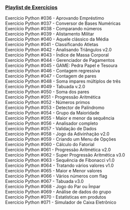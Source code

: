 ### <a href="https://www.youtube.com/playlist?list=PLHz_AreHm4dm6wYOIW20Nyg12TAjmMGT-">Playlist de Exercícios</a>

Exercício Python #036 - Aprovando Empréstimo<br />
Exercício Python #037 - Conversor de Bases Numéricas<br />
Exercício Python #038 - Comparando números<br />
Exercício Python #039 - Alistamento Militar<br />
Exercício Python #040 - Aquele clássico da Média<br />
Exercício Python #041 - Classificando Atletas<br />
Exercício Python #042 - Analisando Triângulos v2.0<br />
Exercício Python #043 - Índice de Massa Corporal<br />
Exercício Python #044 - Gerenciador de Pagamentos<br />
Exercício Python #045 - GAME: Pedra Papel e Tesoura<br />
Exercício Python #046 - Contagem regressiva<br />
Exercício Python #047 - Contagem de pares<br />
Exercício Python #048 - Soma ímpares múltiplos de três<br />
Exercício Python #049 - Tabuada v.2.0<br />
Exercício Python #050 - Soma dos pares<br />
Exercício Python #051 - Progressão Aritmética<br />
Exercício Python #052 - Números primos<br />
Exercício Python #053 - Detector de Palíndromo<br />
Exercício Python #054 - Grupo da Maioridade<br />
Exercício Python #055 - Maior e menor da sequência<br />
Exercício Python #056 - Analisador completo<br />
Exercício Python #057 - Validação de Dados<br />
Exercício Python #058 - Jogo da Adivinhação v2.0<br />
Exercício Python #059 - Criando um Menu de Opções<br />
Exercício Python #060 - Cálculo do Fatorial<br />
Exercício Python #061 - Progressão Aritmética v2.0<br />
Exercício Python #062 - Super Progressão Aritmética v3.0<br />
Exercício Python #063 - Sequência de Fibonacci v1.0<br />
Exercício Python #064 - Tratando vários valores v1.0<br />
Exercício Python #065 - Maior e Menor valores<br />
Exercício Python #066 - Vários números com flag<br />
Exercício Python #067 - Tabuada v3.0<br />
Exercício Python #068 - Jogo do Par ou Ímpar<br />
Exercício Python #069 - Análise de dados do grupo<br />
Exercício Python #070 - Estatísticas em produtos<br />
Exercício Python #071 - Simulador de Caixa Eletrônico<br />
